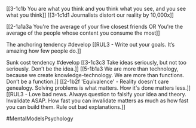 [[3-1c1b You are what you think and you think what you see, and you see what you think]]
[[3-1c1d1 Journalists distort our reality by 10,000x]]

[[2-1a1a3a You're the average of your five closest friends OR You're the average of the people whose content you consume the most]]

The anchoring tendency #develop 
[[RUL3 - Write out your goals. It’s amazing how few people do.]]

Sunk cost tendency #develop 
[[3-1c3c3 Take ideas seriously, but not too seriously. Don’t be the idea.]]
[[5-1b1a3 We are more than technology, because we create knowledge-technology. We are more than functions. Don’t be a function.]]
[[2-1b2f 'Equivalence' - Reality doesn't care genealogy. Solving problems is what matters. How it's done matters less.]]
[[RUL3 - Love bad news. Always question to falsify your idea and theory. Invalidate ASAP. How fast you can invalidate matters as much as how fast you can build them. Rule out bad explanations.]]

#MentalModelsPsychology 